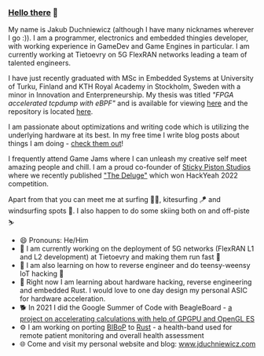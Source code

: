 ### [Hello there](https://www.youtube.com/watch?v=rEq1Z0bjdwc) 👋

My name is Jakub Duchniewicz (although I have many nicknames wherever I go :)). I am a programmer, electronics and embedded thingies developer, with working experience in GameDev and Game Engines in particular. I am currently working at Tietoevry on 5G FlexRAN networks leading a team of talented engineers. 

I have just recently graduated with MSc in Embedded Systems at University of Turku, Finland and KTH Royal Academy in Stockholm, Sweden with a minor in Innovation and Enterpreneurship. My thesis was titled *"FPGA accelerated tcpdump with eBPF"* and is available for viewing [here](https://jduchniewicz.com/FPGA-capture.pdf) and the repository is located [here](https://github.com/JDuchniewicz/de0-nano-soc-starter).

I am passionate about optimizations and writing code which is utilizing the underlying hardware at its best. In my free time I write blog posts about things I am doing - [check them out](https://jduchniewicz.com/posts/)!

I frequently attend Game Jams where I can unleash my creative self meet amazing people and chill. I am a proud co-founder of [Sticky Piston Studios](https://github.com/Sticky-Piston-Studios) where we recently published ["The Deluge"](https://hist0r.itch.io/the-deluge) which won HackYeah 2022 competition. 

Apart from that you can meet me at surfing 🏄‍♂️, kitesurfing 🪁 and windsurfing spots 🤙. I also happen to do some skiing both on and off-piste ⛷️

- 😄 Pronouns: He/Him
- 🏢 I am currently working on the deployment of 5G networks (FlexRAN L1 and L2 development) at Tietoevry and making them run fast 🏃
- 📖 I am also learning on how to reverse engineer and do teensy-weensy IoT hacking 🤖 
- 🌱 Right now I am learning about hardware hacking, reverse engineering and embedded Rust. I would love to one day design my personal ASIC for hardware acceleration.
- 🐕 In 2021 I did the Google Summer of Code with BeagleBoard - [a project on accelerating calculations with help of GPGPU and OpenGL ES](https://jduchniewicz.github.io/gsoc2021-blog/)
- ⚙️ I am working on porting [BIBoP](https://github.com/JDuchniewicz/BIBoP) to [Rust](https://github.com/JDuchniewicz/RustBIBoP) - a health-band used for remote patient monitoring and overall health assessment
- 🌐 Come and visit my personal website and blog: www.jduchniewicz.com
